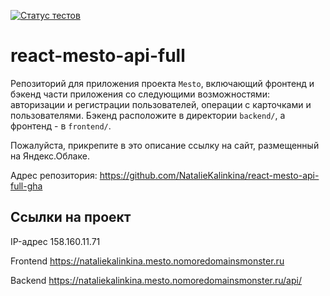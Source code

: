[![Статус тестов](../../actions/workflows/tests.yml/badge.svg)](../../actions/workflows/tests.yml)

# react-mesto-api-full
Репозиторий для приложения проекта `Mesto`, включающий фронтенд и бэкенд части приложения со следующими возможностями: авторизации и регистрации пользователей, операции с карточками и пользователями. Бэкенд расположите в директории `backend/`, а фронтенд - в `frontend/`. 
  
Пожалуйста, прикрепите в это описание ссылку на сайт, размещенный на Яндекс.Облаке.

Адрес репозитория: https://github.com/NatalieKalinkina/react-mesto-api-full-gha

## Ссылки на проект

IP-адрес 158.160.11.71

Frontend https://nataliekalinkina.mesto.nomoredomainsmonster.ru

Backend https://nataliekalinkina.mesto.nomoredomainsmonster.ru/api/

